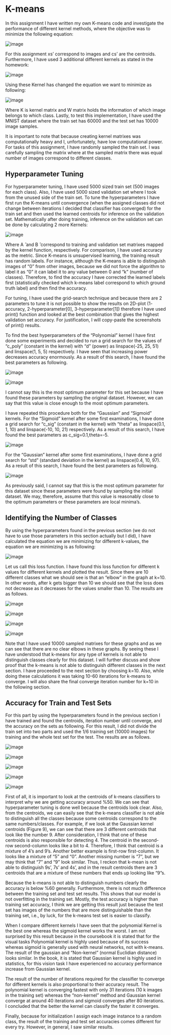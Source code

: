 # K-means
In this assignment I have written my own K-means code and investigate the performance of different kernel methods, where the objective was to minimize the following equation: 

![image](https://user-images.githubusercontent.com/48417171/120928487-7d7fac00-c6ed-11eb-94fd-bf7c5967ec50.png)

For this assignment xs’ correspond to images and cs’ are the centroids. Furthermore, I have used 3 additional different kernels as stated in the homework: 

![image](https://user-images.githubusercontent.com/48417171/120928492-84a6ba00-c6ed-11eb-9d53-d0f8dc04f303.png)

Using these Kernel has changed the equation we want to minimize as following:

![image](https://user-images.githubusercontent.com/48417171/120928498-8c665e80-c6ed-11eb-990c-939bfde5cf02.png)

Where K is kernel matrix and W matrix holds the information of which image belongs to which class. Lastly, to test this implementation, I have used the MNIST dataset where the train set has 60000 and the test set has 10000 image samples.

It is important to note that because creating kernel matrixes was computationally heavy and I, unfortunately, have low computational power. For tasks of this assignment, I have randomly sampled the train set. I was carefully sampling the matrix where at the sampled matrix there was equal number of images correspond to different classes. 

## Hyperparameter Tuning

For hyperparameter tuning, I have used 5000 sized train set (500 images for each class). Also, I have used 5000 sized validation set where I took from the unused side of the train set. To tune the hyperparameters I have first run the K-means until convergence (when the assigned classes did not change between iterations I decided that classifier has converged) for the train set and then used the learned centroids for inference on the validation set. Mathematically after doing training, inference on the validation set can be done by calculating 2 more Kernels:

![image](https://user-images.githubusercontent.com/48417171/120928516-9f792e80-c6ed-11eb-89c9-db9c5cdc9152.png)

Where A ̂ and B ̂ correspond to training and validation set matrixes mapped by the kernel function, respectively. For comparison, I have used accuracy as the metric. Since K-means is unsupervised learning, the training result has random labels. For instance, although the K-means is able to distinguish images of “0” from other images, because we did not force the algorithm to label it as “0” it can label it to any value between 0 and “k” (number of classes). Therefore, to find the accuracy I have corrected the learned labels first (statistically checked which k-means label correspond to which ground truth label) and then find the accuracy. 

For tuning, I have used the grid-search technique and because there are 2 parameters to tune it is not possible to show the results on 2D-plot (1- accuracy, 2-hyperparameter[0], 3-hyperparameter[1]) therefore I have used print() function and looked at the best combination that gives the highest validation set accuracy. For justification, I will copy-paste the screenshots of print() results.

To find the best hyperparameters of the “Polynomial” kernel I have first done some experiments and decided to run a grid search for the values of “c_poly” (constant in the kernel) with “d” (power) as linspace(-25, 25, 51) and linspace(1, 5, 5) respectively. I have seen that increasing power decreases accuracy enormously. As a result of this search, I have found the best parameters as following.

![image](https://user-images.githubusercontent.com/48417171/120928528-ad2eb400-c6ed-11eb-878d-9cae5cdcc8be.png)

![image](https://user-images.githubusercontent.com/48417171/120928531-aef87780-c6ed-11eb-8134-0134949c9474.png)

I cannot say this is the most optimum parameter for this set because I have found these parameters by sampling the original dataset. However, we can say that this value is close enough to the most optimum parameters. 

I have repeated this procedure both for the “Gaussian” and “Sigmoid” kernels. For the “Sigmoid” kernel after some first examinations, I have done a grid search for “c_sig” (constant in the kernel) with “theta” as linspace(0.1, 1, 10) and linspace(-10, 10, 21) respectively. As a result of this search, I have found the best parameters as c_sig=0.1,theta=-5.

![image](https://user-images.githubusercontent.com/48417171/120928540-b9b30c80-c6ed-11eb-9877-f02317f1c3e4.png)

For the “Gaussian” kernel after some first examinations, I have done a grid search for “std” (standard deviation in the kernel) as linspace(0.4, 10, 97). As a result of this search, I have found the best parameters as following.

![image](https://user-images.githubusercontent.com/48417171/120928547-bddf2a00-c6ed-11eb-9699-1af06fb82a31.png)

As previously said, I cannot say that this is the most optimum parameter for this dataset since these parameters were found by sampling the initial dataset. We may, therefore, assume that this value is reasonably close to the optimum parameters or these parameters are local minima’s.


## Identifying the Number of Classes 

By using the hyperparameters found in the previous section (we do not have to use those parameters in this section actually but I did), I have calculated the equation we are minimizing for different k-values, the equation we are minimizing is as following:

![image](https://user-images.githubusercontent.com/48417171/120928565-d3ecea80-c6ed-11eb-9ed7-83eb999a45f6.png)

Let us call this loss function. I have found this loss function for different k values for different kernels and plotted the result. Since there are 10 different classes what we should see is that an “elbow” in the graph at k=10. In other words, after k gets bigger than 10 we should see that the loss does not decrease as it decreases for the values smaller than 10. The results are as follows.  

![image](https://user-images.githubusercontent.com/48417171/120928570-d8b19e80-c6ed-11eb-977c-eea82bd65b92.png)

![image](https://user-images.githubusercontent.com/48417171/120928573-db13f880-c6ed-11eb-9ca6-45a8701370d5.png)

![image](https://user-images.githubusercontent.com/48417171/120928576-dcddbc00-c6ed-11eb-925d-861c69d9b944.png)

![image](https://user-images.githubusercontent.com/48417171/120928582-dea77f80-c6ed-11eb-87ea-8b5cbb726290.png)
  
Note that I have used 10000 sampled matrixes for these graphs and as we can see that there are no clear elbows in these graphs. By seeing these I have understood that k-means for any type of kernels is not able to distinguish classes clearly for this dataset. I will further discuss and show proof that the k-means is not able to distinguish different classes in the next section. I have proceeded to the next section by choosing k=10. Also, while doing these calculations it was taking 10-60 iterations for k-means to converge. I will also share the final converge iteration number for k=10 in the following section. 


## Accuracy for Train and Test Sets

For this part by using the hyperparameters found in the previous section I have trained and found the centroids, iteration number until converge, and the accuracy on the sets as following. For this result, I did not divide the train set into two parts and used the 1/6 training set (10000 images) for training and the whole test set for the test. The results are as follows.

![image](https://user-images.githubusercontent.com/48417171/120928596-eebf5f00-c6ed-11eb-8ad7-986dcc11db35.png)

![image](https://user-images.githubusercontent.com/48417171/120928599-f121b900-c6ed-11eb-8bc6-fa285af341be.png)

![image](https://user-images.githubusercontent.com/48417171/120928603-f3841300-c6ed-11eb-8af6-8b6ad322ac60.png)

![image](https://user-images.githubusercontent.com/48417171/120928607-f4b54000-c6ed-11eb-8747-d9035b24e519.png)

![image](https://user-images.githubusercontent.com/48417171/120928611-f67f0380-c6ed-11eb-9112-f37cf6e16ae7.png)

First of all, it is important to look at the centroids of k-means classifiers to interpret why we are getting accuracy around %50. We can see that hyperparameter tuning is done well because the centroids look clear. Also, from the centroids, we can easily see that the k-means classifier is not able to distinguish all the classes because some centroids correspond to the same numbers/classes. For example, if we look at the Gaussian kernel centroids (Figure 9), we can see that there are 3 different centroids that look like the number 9. After consideration, I think that one of these centroids is also responsible for detecting 4. The centroid in the second-row second-column looks like a bit to 4. Therefore, I think that centroid is a mixture of 4’s and 9’s. Another better example is first-row first-column. It looks like a mixture of “5” and “0”. Another missing number is “7”, but we may think that “7” and “9” look similar. Thus, I reckon that k-mean is not able to distinguish 9s’, 7s’ and 4s’, and in the result centroids there are 3 centroids that are a mixture of these numbers that ends up looking like “9”s. 

Because the k-means is not able to distinguish numbers clearly the accuracy is below %60 generally. Furthermore, there is not much difference between the training set and test set results. This shows that our model is not overfitting in the training set. Mostly, the test accuracy is higher than training set accuracy, I think we are getting this result just because the test set has images of the numbers that are more distinguishable than the training set, i.e., by luck, for the k-means test set is easier to classify. 

When I compare different kernels I have seen that the polynomial Kernel is the best one whereas the sigmoid kernel works the worst. I am not surprised by this result because in the coursebook it is stated that for the visual tasks Polynomial kernel is highly used because of its success whereas sigmoid is generally used with neural networks, not with k-means. The result of the gaussian and “Non-kernel” (normal Euclidian distance) looks similar. In the book, it is stated that Gaussian kernel is highly used in statistics, for this vision task I have experienced no accuracy performance increase from Gaussian kernel. 

The result of the number of iterations required for the classifier to converge for different kernels is also proportional to their accuracy result. The polynomial kernel is converging fastest with only 31 iterations (10 k images in the training set) whereas the “non-kernel” method and Gaussian kernel converge at around 40 iterations and sigmoid converges after 80 iterations. I concluded that the better the kernel can classify the faster it converges. 

Finally, because for initialization I assign each image instance to a random class, the result of the training and test set accuracies comes different for every try. However, in general, I saw similar results. 
